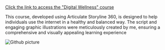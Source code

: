 [Click the link to access the "Digital Wellness" course](https://360.articulate.com/review/content/23e2fe8d-23a8-450e-90a8-74d1ba494e27/review)

This course, developed using Articulate Storyline 360, is designed to help individuals use the internet in a healthy and balanced way. The script and engaging graphic illustrations were meticulously created by me, ensuring a comprehensive and visually appealing learning experience



![Github picture](https://github.com/user-attachments/assets/307372e1-db5e-40bd-add3-a2cc191f15dd)
